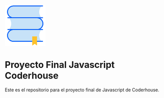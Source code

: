 ![Alt text](assets/img/knowledge.png?raw=true "Title")
# Proyecto Final Javascript Coderhouse

Este es el repositorio para el proyecto final de Javascript de Coderhouse. 
